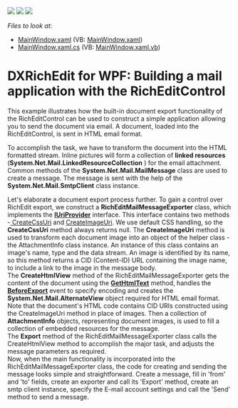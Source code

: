 <!-- default badges list -->
![](https://img.shields.io/endpoint?url=https://codecentral.devexpress.com/api/v1/VersionRange/128606818/13.1.4%2B)
[![](https://img.shields.io/badge/Open_in_DevExpress_Support_Center-FF7200?style=flat-square&logo=DevExpress&logoColor=white)](https://supportcenter.devexpress.com/ticket/details/E3276)
[![](https://img.shields.io/badge/📖_How_to_use_DevExpress_Examples-e9f6fc?style=flat-square)](https://docs.devexpress.com/GeneralInformation/403183)
<!-- default badges end -->
<!-- default file list -->
*Files to look at*:

* [MainWindow.xaml](./CS/MainWindow.xaml) (VB: [MainWindow.xaml](./VB/MainWindow.xaml))
* [MainWindow.xaml.cs](./CS/MainWindow.xaml.cs) (VB: [MainWindow.xaml.vb](./VB/MainWindow.xaml.vb))
<!-- default file list end -->
# DXRichEdit for WPF: Building a mail application with the RichEditControl


<p>This example illustrates how the built-in document export functionality of the RichEditControl can be used to construct a simple application allowing you to send the document via email. A document, loaded into the RichEditControl, is sent in HTML email format.</p><p>To accomplish the task, we have to transform the document into the HTML formatted stream. Inline pictures will form a collection of <strong>linked resources</strong> (<strong>System.Net.Mail.LinkedResourceCollection</strong> ) for the email attachment. Common methods of the <strong>System.Net.Mail.MailMessage</strong> class are used to create a message. The message is sent with the help of the <strong>System.Net.Mail.SmtpClient</strong> class instance.</p><p>Let's elaborate a document export process further. To gain a control over RichEdit export, we construct a <strong>RichEditMailMessageExporter</strong> class, which implements the <a href="http://documentation.devexpress.com/#WindowsForms/clsDevExpressXtraRichEditServicesIUriProvidertopic"><strong><u>IUriProvider</u></strong></a> interface. This interface contains two methods -<a href="http://documentation.devexpress.com/#WindowsForms/DevExpressXtraRichEditServicesIUriProvider_CreateCssUritopic"><u> CreateCssUri</u></a> and <a href="http://documentation.devexpress.com/#WindowsForms/DevExpressXtraRichEditServicesIUriProvider_CreateImageUritopic"><u>CreateImageUri</u></a>. We use default CSS handling, so the <strong>CreateCssUri</strong> method always returns null. The <strong>CreateImageUri</strong> method is used to transform each document image into an object of the helper class - the AttachmentInfo class instance. An instance of this class contains an image's name, type and the data stream. An image is identified by its name, so this method returns a CID (Content-ID) URL containing the image name, to include a link to the image in the message body.<br />
The <strong>CreateHtmlView</strong> method of the RichEditMailMessageExporter gets the content of the document using the <a href="http://documentation.devexpress.com/#WindowsForms/DevExpressXtraRichEditAPINativeDocument_GetHtmlTexttopic"><strong><u>GetHtmlText</u></strong></a> method, handles the  <a href="http://documentation.devexpress.com/#WindowsForms/DevExpressXtraRichEditRichEditControl_BeforeExporttopic"><strong><u>BeforeExport</u></strong></a> event to specify encoding and creates the <strong>System.Net.Mail.AlternateView</strong> object required for HTML email format. Note that the document's HTML code contains CID URIs constructed using the CreateImageUri method in place of images. Then a collection of <strong>AttachmentInfo</strong> objects, representing document images, is used to fill a collection of embedded resources for the message.<br />
The <strong>Export</strong> method of the RichEditMailMessageExporter class calls the CreateHtmlView method to accomplish the major task, and adjusts the message parameters as required.<br />
Now, when the main functionality is incorporated into the RichEditMailMessageExporter class, the code for creating and sending the message looks simple and straightforward. Create a message, fill in 'from' and 'to' fields, create an exporter and call its 'Export' method, create an smtp client instance, specify the E-mail account settings and call the 'Send' method to send a message.</p><br />


<br/>


